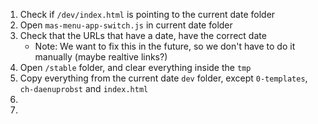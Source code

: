 1. Check if `/dev/index.html` is pointing to the current date folder  
1. Open `mas-menu-app-switch.js` in current date folder
1. Check that the URLs that have a date, have the correct date
    - Note: We want to fix this in the future, so we don't have to do it manually (maybe realtive links?) 
1. Open `/stable` folder, and clear everything inside the `tmp` 
1. Copy everything from the current date `dev` folder, except `0-templates`, `ch-daenuprobst` and `index.html`
1. 
1. 
